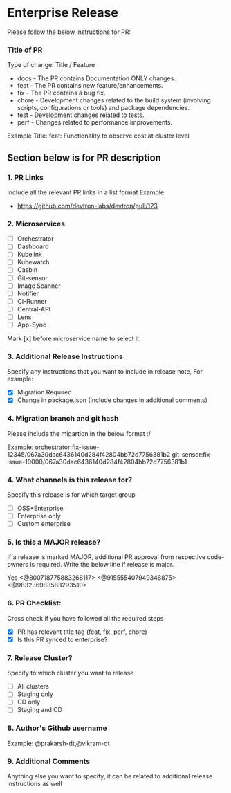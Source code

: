 
# Enterprise Release

Please follow the below instructions for PR:

### Title of PR

Type of change: Title / Feature

- docs - The PR contains Documentation ONLY changes. 
- feat - The PR contains new feature/enhancements.
- fix - The PR contains a bug fix.
- chore - Development changes related to the build system (involving scripts, configurations or tools) and package dependencies.
- test - Development changes related to tests.
- perf - Changes related to performance improvements.

Example Title: 
feat: Functionality to observe cost at cluster level

## Section below is for PR description

### 1. PR Links

Include all the relevant PR links in a list format
Example:
- https://github.com/devtron-labs/devtron/pull/123

### 2. Microservices

- [ ] Orchestrator
- [ ] Dashboard
- [ ] Kubelink
- [ ] Kubewatch
- [ ] Casbin
- [ ] Git-sensor
- [ ] Image Scanner
- [ ] Notifier
- [ ] CI-Runner
- [ ] Central-API
- [ ] Lens
- [ ] App-Sync

Mark [x] before microservice name to select it

### 3. Additional Release Instructions

Specify any instructions that you want to include in release note, For example:

- [x] Migration Required
- [x] Change in package.json (Include changes in additional comments)

### 4. Migration branch and git hash

Please include the migartion in the below format
<microservice>:<branch-name>/<complete-git-hash>

Example:
orchestrator:fix-issue-12345/067a30dac6436140d284f42804bb72d7756381b2
git-sensor:fix-issue-10000/067a30dac6436140d284f42804bb72d7756381b1

### 4. What channels is this release for?

Specify this release is for which target group

- [ ] OSS+Enterprise
- [ ] Enterprise only
- [ ] Custom enterprise

### 5. Is this a MAJOR release?

If a release is marked MAJOR, additional PR approval from respective code-owners is required. Write the below line if release is major.

Yes <@800718775883268117> <@915555407949348875> <@983236983583293510>

### 6. PR Checklist:

Cross check if you have followed all the required steps

- [x] PR has relevant title tag (feat, fix, perf, chore)
- [x] Is this PR synced to enterprise?

### 7. Release Cluster?

Specify to which cluster you want to release

- [ ] All clusters
- [ ] Staging only
- [ ] CD only
- [ ] Staging and CD

### 8. Author's Github username

Example:
@prakarsh-dt,@vikram-dt

### 9. Additional Comments

Anything else you want to specify, it can be related to additional release instructions as well

